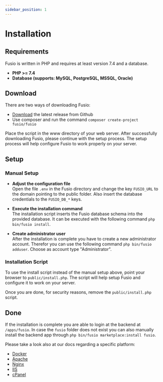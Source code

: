 ```yaml
---
sidebar_position: 1
---
```


# Installation

## Requirements

Fusio is written in PHP and requires at least version 7.4 and a database.

* __PHP >= 7.4__
* __Database (supports: MySQL, PostgreSQL, MSSQL, Oracle)__

## Download

There are two ways of downloading Fusio:

* [Download](https://www.fusio-project.org/download) the latest release from Github
* Use composer and run the command `composer create-project fusio/fusio`

Place the script in the www directory of your web server. After successfully downloading Fusio, please continue with the
setup process. The setup process will help configure Fusio to work properly on your server.

## Setup

### Manual Setup

* __Adjust the configuration file__  
  Open the file `.env` in the Fusio directory and change the key `FUSIO_URL` to the domain pointing to the public
  folder. Also insert the database credentials to the `FUSIO_DB_*` keys.

* __Execute the installation command__  
  The installation script inserts the Fusio database schema into the provided database. It can be executed with the
  following command `php bin/fusio install`.

* __Create administrator user__  
  After the installation is complete you have to create a new administrator account. Therefor you can use the following
  command `php bin/fusio adduser`. Choose as account type "Administrator".

### Installation Script

To use the install script instead of the manual setup above, point your browser to `public/install.php`. The script will
help setup Fusio and configure it to work on your server.

Once you are done, for security reasons, remove the `public/install.php` script.

## Done

If the installation is complete you are able to login at the backend at `/apps/fusio`. In case the `fusio` folder does
not exist you can also manually install the backend app through `php bin/fusio marketplace:install fusio`.

Please take a look also at our docs regarding a specific platform:

* [Docker](setup/docker)
* [Apache](setup/apache)
* [Nginx](setup/nginx)
* [IIS](setup/iis)
* [cPanel](setup/cpanel)
